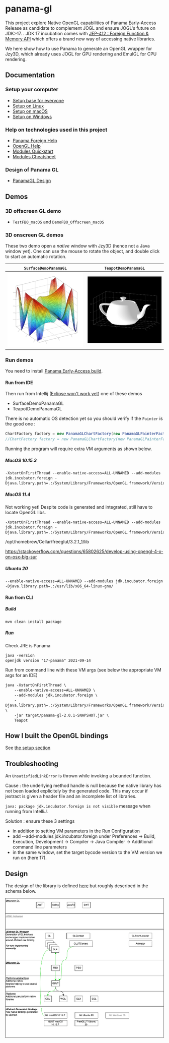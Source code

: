 # panama-gl

This project explore Native OpenGL capabilities of Panama Early-Access Release as candidate to complement JOGL and ensure JOGL's future on JDK>17.
.
JDK 17 incubation comes with [JEP-412 : Foreign Function & Memory API](https://openjdk.java.net/jeps/412) which offers a brand new way of accessing native libraries.

We here show how to use Panama to generate an OpenGL wrapper for Jzy3D, which already uses JOGL for GPU rendering and EmulGL for CPU rendering.

## Documentation

### Setup your computer
* [Setup base for everyone](doc/setup/setup_everyone.md)
* [Setup on Linux](doc/setup/setup_ubuntu.md)
* [Setup on macOS](doc/setup/setup_macos.md)
* [Setup on Windows](doc/setup/setup_windows.md)

### Help on technologies used in this project
* [Panama Foreign Help](doc/Panama-Foreign-help.md)
* [OpenGL Help](doc/OpenGL-help.md)
* [Modules Quickstart](https://openjdk.java.net/projects/jigsaw/quick-start)
* [Modules Cheatsheet](https://github.com/tfesenko/Java-Modules-JPMS-CheatSheet)

### Design of Panama GL
* [PanamaGL Design](doc/PanamaGL-Design.md)


## Demos

### 3D offscreen GL demo

* `TestFBO_macOS` and `DemoFBO_Offscreen_macOS`

### 3D onscreen GL demos
These two demo open a *native* window with Jzy3D (hence not a Java window yet). One can use the mouse to rotate the object, and double click to start an automatic rotation.

| `SurfaceDemoPanamaGL`| `TeapotDemoPanamaGL`|
|-|-|
| <img src="doc/panama-gl-surface.png"/> | <img src="./doc/panama-gl-teapot.png"/> |

### Run demos

You need to install [Panama Early-Access build](https://jdk.java.net/panama/).

#### Run from IDE

Then run from Intellij ([Eclipse won't work yet](https://github.com/jzy3d/panama-gl/issues/3)) one of these demos
* SurfaceDemoPanamaGL
* TeapotDemoPanamaGL

There is no automatic OS detection yet so you should verify if the `Painter` is the good one :

```java
ChartFactory factory = new PanamaGLChartFactory(new PanamaGLPainterFactory_MacOS_10_15_3());
//ChartFactory factory = new PanamaGLChartFactory(new PanamaGLPainterFactory_MacOS_11_4());
```

Running the program will require extra VM arguments as shown below.

##### MacOS 10.15.3
```
-XstartOnFirstThread --enable-native-access=ALL-UNNAMED --add-modules jdk.incubator.foreign -Djava.library.path=.:/System/Library/Frameworks/OpenGL.framework/Versions/Current/Libraries/
```

##### MacOS 11.4

Not working yet! Despite code is generated and integrated, still have to locate OpenGL libs.

```
-XstartOnFirstThread --enable-native-access=ALL-UNNAMED --add-modules jdk.incubator.foreign -Djava.library.path=.:/System/Library/Frameworks/OpenGL.framework/Versions/A/Libraries/
```

/opt/homebrew/Cellar/freeglut/3.2.1_1/lib

https://stackoverflow.com/questions/65802625/develop-using-opengl-4-x-on-osx-big-sur

##### Ubuntu 20

```
--enable-native-access=ALL-UNNAMED --add-modules jdk.incubator.foreign -Djava.library.path=.:/usr/lib/x86_64-linux-gnu/
```

#### Run from CLI

##### Build

```
mvn clean install package
```

##### Run

Check JRE is Panama
```
java -version
openjdk version "17-panama" 2021-09-14
```

Run from command line with these VM args (see below the appropriate VM args for an IDE)

```
java -XstartOnFirstThread \
    --enable-native-access=ALL-UNNAMED \
    --add-modules jdk.incubator.foreign \
    -Djava.library.path=.:/System/Library/Frameworks/OpenGL.framework/Versions/Current/Libraries/ \
    -jar target/panama-gl-2.0.1-SNAPSHOT.jar \
    Teapot
```


## How I built the OpenGL bindings

See [the setup section](doc/setup) 

## Troubleshooting

An `UnsatisfiedLinkError` is thrown while invoking a bounded function.

Cause : the underlying method handle is null because the native library has not been loaded explicitely by the generated code.
This may occur if jextract is given a header file and an incomplete list of libraries.

`java: package jdk.incubator.foreign is not visible` message when running from IntelliJ.

Solution : ensure these 3 settings
- in addition to setting VM parameters in the Run Configuration
- add --add-modules jdk.incubator.foreign under Preferences -> Build, Execution, Development -> Compiler -> Java Compiler -> Additional command line parameters
- in the same window, set the target bycode version to the VM version we run on (here 17).

## Design

The design of the library is defined [here](doc/PanamaGL-Design.md) but roughly described in the schema below.

<img src="doc/PanamaGL-Design.png"/>

